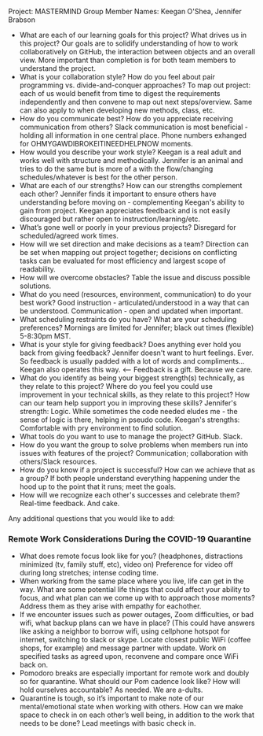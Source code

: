Project: MASTERMIND
Group Member Names: Keegan O'Shea, Jennifer Brabson

* What are each of our learning goals for this project? What drives us in this project? 
Our goals are to solidify understanding of how to work collaboratively on GitHub, the interaction between objects and an overall view.
More important than completion is for both team members to understand the project.
* What is your collaboration style? How do you feel about pair programming vs. divide-and-conquer approaches?
To map out project: each of us would benefit from time to digest the requirements independently and then convene to map out next steps/overview.
Same can also apply to when developing new methods, class, etc.
* How do you communicate best? How do you appreciate receiving communication from others?
Slack communication is most beneficial - holding all information in one central place. Phone numbers exhanged for OHMYGAWDIBROKEITINEEDHELPNOW moments.
* How would you describe your work style?
Keegan is a real adult and works well with structure and methodically. Jennifer is an animal and tries to do the same but is more of a
with the flow/changing schedules/whatever is best for the other person.
* What are each of our strengths? How can our strengths complement each other?
Jennifer finds it important to ensure others have understanding before moving on - complementing Keegan's ability to gain from project.
Keegan appreciates feedback and is not easily discouraged but rather open to instruction/learning/etc.
* What’s gone well or poorly in your previous projects?
Disregard for scheduled/agreed work times.
* How will we set direction and make decisions as a team?
Direction can be set when mapping out project together; decisions on conflicting tasks can be evaluated for most efficiency and largest scope of readability.
* How will we overcome obstacles?
Table the issue and discuss possible solutions.
* What do you need (resources, environment, communication) to do your best work?
Good instruction - articulated/understood in a way that can be understood. Communication - open and updated when important.
* What scheduling restraints do you have? What are your scheduling preferences?
Mornings are limited for Jennifer; black out times (flexible) 5-8:30pm MST. 
* What is your style for giving feedback? Does anything ever hold you back from giving feedback?
Jennifer doesn't want to hurt feelings. Ever. So feedback is usually padded with a lot of words and compliments...
Keegan also operates this way. <-- Feedback is a gift. Because we care.
* What do you identify as being your biggest strength(s) technically, as they relate to this project? Where do you feel you could use improvement in your technical skills, as they relate to this project? How can our team help support you in improving these skills?
Jennifer's strength: Logic. While sometimes the code needed eludes me - the sense of logic is there, helping in pseudo code.
Keegan's strengths: Comfortable with pry environment to find solution.
* What tools do you want to use to manage the project?
GitHub. Slack.
* How do you want the group to solve problems when members run into issues with features of the project?
Communication; collaboration with others/Slack resources.
* How do you know if a project is successful? How can we achieve that as a group?
If both people understand everything happening under the hood up to the point that it runs; meet the goals.
* How will we recognize each other's successes and celebrate them?
Real-time feedback. And cake.

Any additional questions that you would like to add:

### Remote Work Considerations During the COVID-19 Quarantine
* What does remote focus look like for you? (headphones, distractions minimized (tv, family stuff, etc), video on)
Preference for video off during long stretches; intense coding time.
* When working from the same place where you live, life can get in the way. What are some potential life things that could affect your ability to focus, and what plan can we come up with to approach those moments? 
Address them as they arise with empathy for eachother.
* If we encounter issues such as power outages, Zoom difficulties, or bad wifi, what backup plans can we have in place? (This could have answers like  asking a neighbor to borrow wifi, using cellphone hotspot for internet, switching to slack or skype. 
Locate closest public WiFi (coffee shops, for example) and message partner with update. Work on specified tasks as agreed upon, reconvene and compare once WiFi back on.
* Pomodoro breaks are especially important for remote work and doubly so for quarantine. What should our Pom cadence look like? How will hold ourselves accountable?
As needed. We are a-dults.
* Quarantine is tough, so it’s important to make note of our mental/emotional state when working with others. How can we make space to check in on each other’s well being, in addition to the work that needs to be done?
Lead meetings with basic check in.
